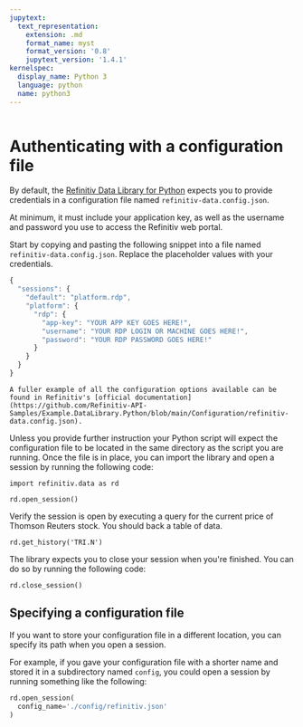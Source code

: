 ```yaml
---
jupytext:
  text_representation:
    extension: .md
    format_name: myst
    format_version: '0.8'
    jupytext_version: '1.4.1'
kernelspec:
  display_name: Python 3
  language: python
  name: python3
---
```

```{include} _templates/nav.html
```

# Authenticating with a configuration file

By default, the [Refinitiv Data Library for Python](https://pypi.org/project/refinitiv-data/) expects you to provide credentials in a configuration file named `refinitiv-data.config.json`.

At minimum, it must include your application key, as well as the username and password you use to access the Refinitiv web portal.

Start by copying and pasting the following snippet into a file named `refinitiv-data.config.json`. Replace the placeholder values with your credentials.

```javascript
{
  "sessions": {
    "default": "platform.rdp",
    "platform": {
      "rdp": {
        "app-key": "YOUR APP KEY GOES HERE!",
        "username": "YOUR RDP LOGIN OR MACHINE GOES HERE!",
        "password": "YOUR RDP PASSWORD GOES HERE!"
      }
    }
  }
}
```

```{note}
A fuller example of all the configuration options available can be found in Refinitiv's [official documentation](https://github.com/Refinitiv-API-Samples/Example.DataLibrary.Python/blob/main/Configuration/refinitiv-data.config.json).
```

Unless you provide further instruction your Python script will expect the configuration file to be located in the same directory as the script you are running. Once the file is in place, you can import the library and open a session by running the following code:

```{code-cell}
import refinitiv.data as rd

rd.open_session()
```

Verify the session is open by executing a query for the current price of Thomson Reuters stock. You should back a table of data.

```{code-cell}
rd.get_history('TRI.N')
```

The library expects you to close your session when you're finished. You can do so by running the following code:

```{code-cell}
rd.close_session()
```

## Specifying a configuration file

If you want to store your configuration file in a different location, you can specify its path when you open a session.

For example, if you gave your configuration file with a shorter name and stored it in a subdirectory named `config`, you could open a session by running something like the following:

```python
rd.open_session(
  config_name='./config/refinitiv.json'
)
```